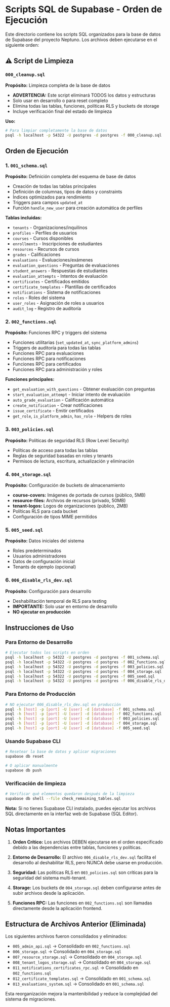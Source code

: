 # Scripts SQL de Supabase - Orden de Ejecución

Este directorio contiene los scripts SQL organizados para la base de datos de Supabase del proyecto Neptuno. Los archivos deben ejecutarse en el siguiente orden:

## ⚠️ Script de Limpieza

### `000_cleanup.sql`
**Propósito:** Limpieza completa de la base de datos
- **ADVERTENCIA:** Este script eliminará TODOS los datos y estructuras
- Solo usar en desarrollo o para reset completo
- Elimina todas las tablas, funciones, políticas RLS y buckets de storage
- Incluye verificación final del estado de limpieza

**Uso:**
```bash
# Para limpiar completamente la base de datos
psql -h localhost -p 54322 -U postgres -d postgres -f 000_cleanup.sql
```

## Orden de Ejecución

### 1. `001_schema.sql`
**Propósito:** Definición completa del esquema de base de datos
- Creación de todas las tablas principales
- Definición de columnas, tipos de datos y constraints
- Índices optimizados para rendimiento
- Triggers para campos `updated_at`
- Función `handle_new_user` para creación automática de perfiles

**Tablas incluidas:**
- `tenants` - Organizaciones/inquilinos
- `profiles` - Perfiles de usuarios
- `courses` - Cursos disponibles
- `enrollments` - Inscripciones de estudiantes
- `resources` - Recursos de cursos
- `grades` - Calificaciones
- `evaluations` - Evaluaciones/exámenes
- `evaluation_questions` - Preguntas de evaluaciones
- `student_answers` - Respuestas de estudiantes
- `evaluation_attempts` - Intentos de evaluación
- `certificates` - Certificados emitidos
- `certificate_templates` - Plantillas de certificados
- `notifications` - Sistema de notificaciones
- `roles` - Roles del sistema
- `user_roles` - Asignación de roles a usuarios
- `audit_log` - Registro de auditoría

### 2. `002_functions.sql`
**Propósito:** Funciones RPC y triggers del sistema
- Funciones utilitarias (`set_updated_at`, `sync_platform_admins`)
- Triggers de auditoría para todas las tablas
- Funciones RPC para evaluaciones
- Funciones RPC para notificaciones
- Funciones RPC para certificados
- Funciones RPC para administración y roles

**Funciones principales:**
- `get_evaluation_with_questions` - Obtener evaluación con preguntas
- `start_evaluation_attempt` - Iniciar intento de evaluación
- `auto_grade_evaluation` - Calificación automática
- `create_notification` - Crear notificaciones
- `issue_certificate` - Emitir certificados
- `get_role`, `is_platform_admin`, `has_role` - Helpers de roles

### 3. `003_policies.sql`
**Propósito:** Políticas de seguridad RLS (Row Level Security)
- Políticas de acceso para todas las tablas
- Reglas de seguridad basadas en roles y tenants
- Permisos de lectura, escritura, actualización y eliminación

### 4. `004_storage.sql`
**Propósito:** Configuración de buckets de almacenamiento
- **course-covers:** Imágenes de portada de cursos (público, 5MB)
- **resource-files:** Archivos de recursos (privado, 50MB)
- **tenant-logos:** Logos de organizaciones (público, 2MB)
- Políticas RLS para cada bucket
- Configuración de tipos MIME permitidos

### 5. `005_seed.sql`
**Propósito:** Datos iniciales del sistema
- Roles predeterminados
- Usuarios administradores
- Datos de configuración inicial
- Tenants de ejemplo (opcional)

### 6. `006_disable_rls_dev.sql`
**Propósito:** Configuración para desarrollo
- Deshabilitación temporal de RLS para testing
- **IMPORTANTE:** Solo usar en entorno de desarrollo
- **NO ejecutar en producción**

## Instrucciones de Uso

### Para Entorno de Desarrollo
```bash
# Ejecutar todos los scripts en orden
psql -h localhost -p 54322 -U postgres -d postgres -f 001_schema.sql
psql -h localhost -p 54322 -U postgres -d postgres -f 002_functions.sql
psql -h localhost -p 54322 -U postgres -d postgres -f 003_policies.sql
psql -h localhost -p 54322 -U postgres -d postgres -f 004_storage.sql
psql -h localhost -p 54322 -U postgres -d postgres -f 005_seed.sql
psql -h localhost -p 54322 -U postgres -d postgres -f 006_disable_rls_dev.sql
```

### Para Entorno de Producción
```bash
# NO ejecutar 006_disable_rls_dev.sql en producción
psql -h [host] -p [port] -U [user] -d [database] -f 001_schema.sql
psql -h [host] -p [port] -U [user] -d [database] -f 002_functions.sql
psql -h [host] -p [port] -U [user] -d [database] -f 003_policies.sql
psql -h [host] -p [port] -U [user] -d [database] -f 004_storage.sql
psql -h [host] -p [port] -U [user] -d [database] -f 005_seed.sql
```

### Usando Supabase CLI
```bash
# Resetear la base de datos y aplicar migraciones
supabase db reset

# O aplicar manualmente
supabase db push
```

### Verificación de limpieza
```bash
# Verificar qué elementos quedaron después de la limpieza
supabase db shell --file check_remaining_tables.sql
```

**Nota:** Si no tienes Supabase CLI instalado, puedes ejecutar los archivos SQL directamente en la interfaz web de Supabase (SQL Editor).

## Notas Importantes

1. **Orden Crítico:** Los archivos DEBEN ejecutarse en el orden especificado debido a las dependencias entre tablas, funciones y políticas.

2. **Entorno de Desarrollo:** El archivo `006_disable_rls_dev.sql` facilita el desarrollo al deshabilitar RLS, pero NUNCA debe usarse en producción.

3. **Seguridad:** Las políticas RLS en `003_policies.sql` son críticas para la seguridad del sistema multi-tenant.

4. **Storage:** Los buckets de `004_storage.sql` deben configurarse antes de subir archivos desde la aplicación.

5. **Funciones RPC:** Las funciones en `002_functions.sql` son llamadas directamente desde la aplicación frontend.

## Estructura de Archivos Anterior (Eliminada)

Los siguientes archivos fueron consolidados y eliminados:
- `005_admin_api.sql` → Consolidado en `002_functions.sql`
- `006_storage.sql` → Consolidado en `004_storage.sql`
- `007_resource_storage.sql` → Consolidado en `004_storage.sql`
- `008_tenant_logos_storage.sql` → Consolidado en `004_storage.sql`
- `011_notifications_certificates_rpc.sql` → Consolidado en `002_functions.sql`
- `012_certificate_templates.sql` → Consolidado en `001_schema.sql`
- `013_evaluations_system.sql` → Consolidado en `001_schema.sql`

Esta reorganización mejora la mantenibilidad y reduce la complejidad del sistema de migraciones.